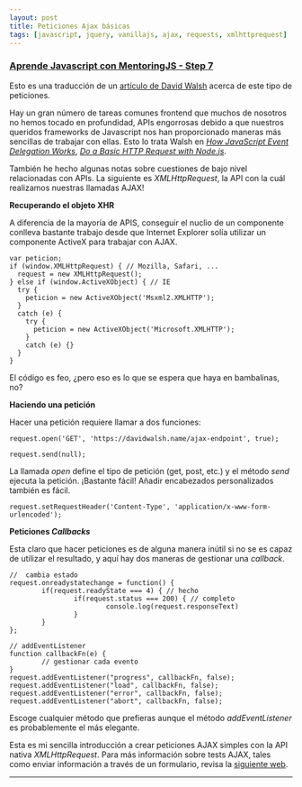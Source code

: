 ```yaml
---
layout: post
title: Peticiones Ajax básicas
tags: [javascript, jquery, vanillajs, ajax, requests, xmlhttprequest]
---
```

### **[Aprende Javascript con MentoringJS - Step 7](http://MentoringJS.com)**
Esto es una traducción de un [artículo de David Walsh](https://davidwalsh.name/XMLHttpRequest) acerca de este tipo de peticiones.

Hay un gran número de tareas comunes frontend que muchos de nosotros no hemos tocado en profundidad, APIs engorrosas debido a que nuestros queridos frameworks de Javascript nos han proporcionado maneras más sencillas de trabajar con ellas. Esto lo trata Walsh en _[How JavaScript Event Delegation Works](https://davidwalsh.name/event-delegate)_, _[Do a Basic HTTP Request with Node.js](https://davidwalsh.name/nodejs-http-request)_.

También he hecho algunas notas sobre cuestiones de bajo nivel relacionadas con APIs. La siguiente es _XMLHttpRequest_, la API con la cuál realizamos nuestras llamadas AJAX!

**Recuperando el objeto XHR**

A diferencia de la mayoría de APIS, conseguir el nuclio de un componente conlleva bastante trabajo desde que Internet Explorer solía utilizar un componente ActiveX para trabajar con AJAX.
```
var peticion;
if (window.XMLHttpRequest) { // Mozilla, Safari, ...
  request = new XMLHttpRequest();
} else if (window.ActiveXObject) { // IE
  try {
    peticion = new ActiveXObject('Msxml2.XMLHTTP');
  }
  catch (e) {
    try {
      peticion = new ActiveXObject('Microsoft.XMLHTTP');
    }
    catch (e) {}
  }
}
```

El código es feo, ¿pero eso es lo que se espera que haya en bambalinas, no?

**Haciendo una petición**

Hacer una petición requiere llamar a dos funciones:
```
request.open('GET', 'https://davidwalsh.name/ajax-endpoint', true);

request.send(null);
```

La llamada _open_ define el tipo de petición (get, post, etc.) y el método _send_ ejecuta la petición. ¡Bastante fácil! Añadir encabezados personalizados también es fácil.
```
request.setRequestHeader('Content-Type', 'application/x-www-form-urlencoded');
```

**Peticiones _Callbacks_**

Esta claro que hacer peticiones es de alguna manera inútil si no se es capaz de utilizar el resultado, y aquí hay dos maneras de gestionar una _callback_.
```
//  cambia estado
request.onreadystatechange = function() {
        if(request.readyState === 4) { // hecho
                if(request.status === 200) { // completo
                        console.log(request.responseText)
                }
        }
};

// addEventListener
function callbackFn(e) {
        // gestionar cada evento
}
request.addEventListener("progress", callbackFn, false);
request.addEventListener("load", callbackFn, false);
request.addEventListener("error", callbackFn, false);
request.addEventListener("abort", callbackFn, false);
```

Escoge cualquier método que prefieras aunque el método _addEventListener_ es probablemente el más elegante.

Esta es mi sencilla introducción a crear peticiones AJAX simples con la API nativa _XMLHttpRequest_. Para más información sobre tests AJAX, tales como enviar información a través de un formulario, revisa la [siguiente web](https://developer.mozilla.org/en-US/docs/Web/API/XMLHttpRequest/Using_XMLHttpRequest).

---
